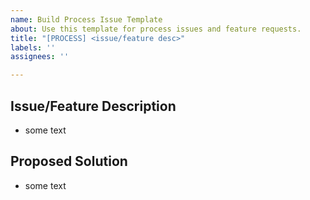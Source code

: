 ```yaml
---
name: Build Process Issue Template
about: Use this template for process issues and feature requests.
title: "[PROCESS] <issue/feature desc>"
labels: ''
assignees: ''

---
```


## Issue/Feature Description

* some text

## Proposed Solution

* some text
